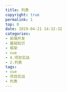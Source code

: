 ```yaml
---
title: 列表
copyright: true
permalink: 1
top: 0
date: 2019-04-21 14:32:32
categories:
- 前端开发
- 基础知识
- 框架
- vue
- 4.项目实战
- 2.列表
tags:
- vue
- 项目实战
- 列表
---
```


